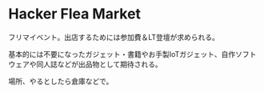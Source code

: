 # Hacker Flea Market

フリマイベント。出店するためには参加費＆LT登壇が求められる。

基本的には不要になったガジェット・書籍やお手製IoTガジェット、自作ソフトウェアや同人誌などが出品物として期待される。

場所、やるとしたら倉庫などで。
